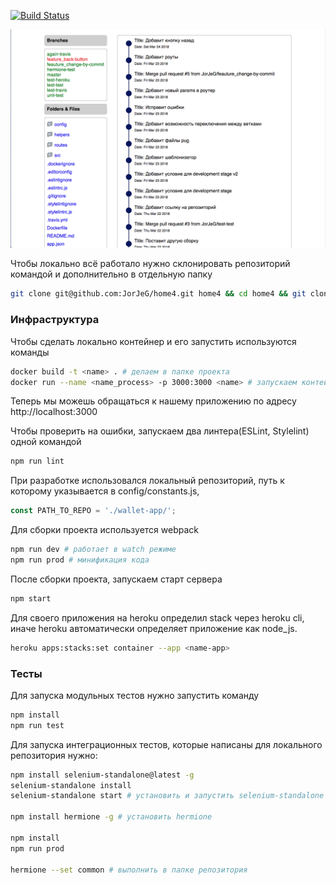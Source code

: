 [![Build Status](https://travis-ci.org/JorJeG/home4.svg?branch=master)](https://travis-ci.org/JorJeG/home4)

![Main page](src/img/main-page.png)

Чтобы локально всё работало нужно склонировать репозиторий командой и дополнительно в отдельную папку
```bash
git clone git@github.com:JorJeG/home4.git home4 && cd home4 && git clone --mirror git@github.com:JorJeG/home4.git ./wallet-app/
```

### Инфраструктура

Чтобы сделать локально контейнер и его запустить используются команды
```bash
docker build -t <name> . # делаем в папке проекта
docker run --name <name_process> -p 3000:3000 <name> # запускаем контейнер
```
Теперь мы можешь обращаться к нашему приложению по адресу http://localhost:3000

Чтобы проверить на ошибки, запускаем два линтера(ESLint, Stylelint) одной командой
```bash
npm run lint
```

При разработке использовался локальный репозиторий, путь к которому указывается
в config/constants.js,
```javascript
const PATH_TO_REPO = './wallet-app/';
```

Для сборки проекта используется webpack
```bash
npm run dev # работает в watch режиме
npm run prod # минификация кода
```

После сборки проекта, запускаем старт сервера
```bash
npm start
```

Для своего приложения на heroku определил stack через heroku cli,
иначе heroku автоматически определяет приложение как node_js.
```bash
heroku apps:stacks:set container --app <name-app>
```

### Тесты

Для запуска модульных тестов нужно запустить команду
```bash
npm install
npm run test
```

Для запуска интеграционных тестов, которые написаны для локального репозитория нужно:

```bash
npm install selenium-standalone@latest -g
selenium-standalone install
selenium-standalone start # установить и запустить selenium-standalone

npm install hermione -g # установить hermione

npm install
npm run prod

hermione --set common # выполнить в папке репозитория
```
